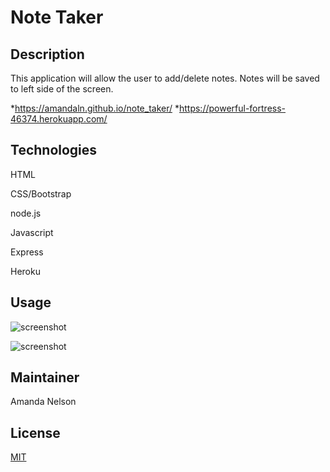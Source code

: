 # Note Taker
## Description
This application will allow the user to add/delete notes. Notes will be saved to left side of the screen.

*https://amandaln.github.io/note_taker/
*https://powerful-fortress-46374.herokuapp.com/

## Technologies
HTML

CSS/Bootstrap

node.js

Javascript

Express

Heroku

## Usage
![screenshot](./assets/images/screenshot1.png)

![screenshot](./assets/images/screenshot2.png)




## Maintainer
Amanda Nelson

## License
[MIT](https://choosealicense.com/licenses/mit/)